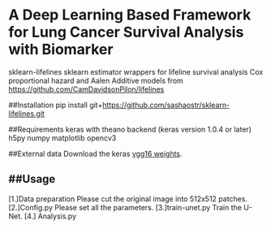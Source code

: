 # A Deep Learning Based Framework for Lung Cancer Survival Analysis with Biomarker
sklearn-lifelines
sklearn estimator wrappers for lifeline survival analysis Cox proportional hazard and Aalen Additive models from https://github.com/CamDavidsonPilon/lifelines

##Installation
pip install git+https://github.com/sashaostr/sklearn-lifelines.git

##Requirements
keras with theano backend (keras version 1.0.4 or later)
h5py
numpy
matplotlib
opencv3

##External data
Download the keras [vgg16 weights](https://gist.github.com/baraldilorenzo/07d7802847aaad0a35d3).

##Usage
----------------------------------------------
[1.]Data preparation
Please cut the original image into 512x512 patches.
[2.]Config.py
Please set all the parameters.
[3.]train-unet.py
Train the U-Net.
[4.] Analysis.py

